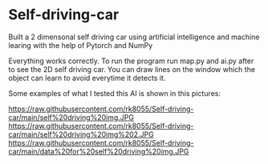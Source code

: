 # Self-driving-car
Built a 2 dimensonal self driving car using artificial intelligence and machine learing with the help of Pytorch and NumPy

Everything works correctly.
To run the program run map.py and ai.py after to see the 2D self driving car.
You can draw lines on the window which the object can learn to avoid everytime it detects it.

Some examples of what I tested this AI is shown in this pictures:

https://raw.githubusercontent.com/rk8055/Self-driving-car/main/self%20driving%20img.JPG
https://raw.githubusercontent.com/rk8055/Self-driving-car/main/self%20driving%20img%202.JPG
https://raw.githubusercontent.com/rk8055/Self-driving-car/main/data%20for%20self%20driving%20img.JPG
